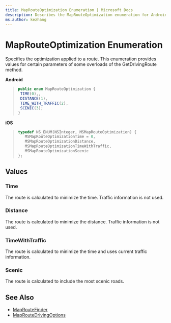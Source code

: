 ```yaml
---
title: MapRouteOptimization Enumeration | Microsoft Docs
description: Describes the MapRouteOptimization enumeration for Android and iOS and provides the enumeration's values and additional references.
ms.author: kezhang
---
```


# MapRouteOptimization Enumeration

Specifies the optimization applied to a route. This enumeration provides values for certain parameters of some overloads of the GetDrivingRoute method.

**Android**

>```java
>public enum MapRouteOptimization {
>  TIME(0),,
>  DISTANCE(1),
>  TIME_WITH_TRAFFIC(2),
>  SCENIC(3);
>}
>```

**iOS**

>```objectivec
>typedef NS_ENUM(NSInteger, MSMapRouteOptimization) {
>    MSMapRouteOptimizationTime = 0,
>    MSMapRouteOptimizationDistance,
>    MSMapRouteOptimizationTimeWithTraffic,
>    MSMapRouteOptimizationScenic
>};
>```

## Values

### Time

The route is calculated to minimize the time. Traffic information is not used.

### Distance

The route is calculated to minimize the distance. Traffic information is not used.

### TimeWithTraffic

The route is calculated to minimize the time and uses current traffic information.

### Scenic

The route is calculated to include the most scenic roads.

## See Also

* [MapRouteFinder](maproutefinder-class.md)
* [MapRouteDrivingOptions](maproutedrivingoptions-class.md)